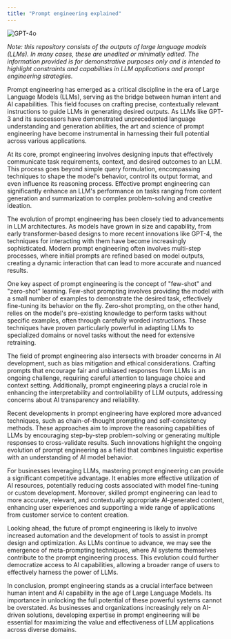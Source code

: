 ```yaml
---
title: "Prompt engineering explained"
---
```

![GPT-4o](https://img.shields.io/badge/GPT--4o-3333FF?style=for-the-badge&logo=openai&logoColor=white)



*Note: this repository consists of the outputs of large language models (LLMs). In many cases, these are unedited or minimally edited. The information provided is for demonstrative purposes only and is intended to highlight constraints and capabilities in LLM applications and prompt engineering strategies.*


 
Prompt engineering has emerged as a critical discipline in the era of Large Language Models (LLMs), serving as the bridge between human intent and AI capabilities. This field focuses on crafting precise, contextually relevant instructions to guide LLMs in generating desired outputs. As LLMs like GPT-3 and its successors have demonstrated unprecedented language understanding and generation abilities, the art and science of prompt engineering have become instrumental in harnessing their full potential across various applications.

At its core, prompt engineering involves designing inputs that effectively communicate task requirements, context, and desired outcomes to an LLM. This process goes beyond simple query formulation, encompassing techniques to shape the model's behavior, control its output format, and even influence its reasoning process. Effective prompt engineering can significantly enhance an LLM's performance on tasks ranging from content generation and summarization to complex problem-solving and creative ideation.

The evolution of prompt engineering has been closely tied to advancements in LLM architectures. As models have grown in size and capability, from early transformer-based designs to more recent innovations like GPT-4, the techniques for interacting with them have become increasingly sophisticated. Modern prompt engineering often involves multi-step processes, where initial prompts are refined based on model outputs, creating a dynamic interaction that can lead to more accurate and nuanced results.

One key aspect of prompt engineering is the concept of "few-shot" and "zero-shot" learning. Few-shot prompting involves providing the model with a small number of examples to demonstrate the desired task, effectively fine-tuning its behavior on the fly. Zero-shot prompting, on the other hand, relies on the model's pre-existing knowledge to perform tasks without specific examples, often through carefully worded instructions. These techniques have proven particularly powerful in adapting LLMs to specialized domains or novel tasks without the need for extensive retraining.

The field of prompt engineering also intersects with broader concerns in AI development, such as bias mitigation and ethical considerations. Crafting prompts that encourage fair and unbiased responses from LLMs is an ongoing challenge, requiring careful attention to language choice and context setting. Additionally, prompt engineering plays a crucial role in enhancing the interpretability and controllability of LLM outputs, addressing concerns about AI transparency and reliability.

Recent developments in prompt engineering have explored more advanced techniques, such as chain-of-thought prompting and self-consistency methods. These approaches aim to improve the reasoning capabilities of LLMs by encouraging step-by-step problem-solving or generating multiple responses to cross-validate results. Such innovations highlight the ongoing evolution of prompt engineering as a field that combines linguistic expertise with an understanding of AI model behavior.

For businesses leveraging LLMs, mastering prompt engineering can provide a significant competitive advantage. It enables more effective utilization of AI resources, potentially reducing costs associated with model fine-tuning or custom development. Moreover, skilled prompt engineering can lead to more accurate, relevant, and contextually appropriate AI-generated content, enhancing user experiences and supporting a wide range of applications from customer service to content creation.

Looking ahead, the future of prompt engineering is likely to involve increased automation and the development of tools to assist in prompt design and optimization. As LLMs continue to advance, we may see the emergence of meta-prompting techniques, where AI systems themselves contribute to the prompt engineering process. This evolution could further democratize access to AI capabilities, allowing a broader range of users to effectively harness the power of LLMs.

In conclusion, prompt engineering stands as a crucial interface between human intent and AI capability in the age of Large Language Models. Its importance in unlocking the full potential of these powerful systems cannot be overstated. As businesses and organizations increasingly rely on AI-driven solutions, developing expertise in prompt engineering will be essential for maximizing the value and effectiveness of LLM applications across diverse domains.

 